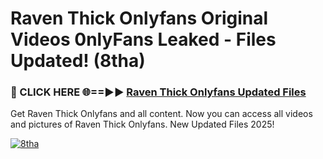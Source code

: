 # Raven Thick Onlyfans Original Videos 0nlyFans Leaked - Files Updated! (8tha)

<h3>🔴 CLICK HERE 🌐==►► <a href="https://tinyurl.com/2jnfzry5" rel="nofollow">Raven Thick Onlyfans Updated Files</a></h3>

Get Raven Thick Onlyfans and all content. Now you can access all videos and pictures of Raven Thick Onlyfans. New Updated Files 2025!

[![8tha](https://i.imgur.com/GyGTBgg.gif)](https://tinyurl.com/2jnfzry5)
